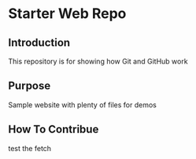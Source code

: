 # Starter Web Repo

## Introduction

This repository is for showing how Git and GitHub work

## Purpose

Sample website with plenty of files for demos

## How To Contribue

test the fetch 
